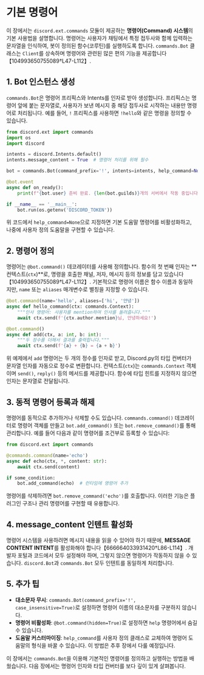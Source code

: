 # 기본 명령어

이 장에서는 `discord.ext.commands` 모듈이 제공하는 **명령어(Command) 시스템**의 기본 사용법을 설명합니다. 명령어는 사용자가 채팅에서 특정 접두사와 함께 입력하는 문자열을 인식하여, 봇이 정의된 함수(코루틴)를 실행하도록 합니다. `commands.Bot` 클래스는 `Client`를 상속하며 명령어와 관련된 많은 편의 기능을 제공합니다【104993650755089†L47-L112】.

## 1. Bot 인스턴스 생성

`commands.Bot`은 명령어 프리픽스와 Intents를 인자로 받아 생성합니다. 프리픽스는 명령어 앞에 붙는 문자열로, 사용자가 보낸 메시지 중 해당 접두사로 시작하는 내용만 명령어로 처리됩니다. 예를 들어, `!` 프리픽스를 사용하면 `!hello`와 같은 명령을 정의할 수 있습니다.

```python
from discord.ext import commands
import os
import discord

intents = discord.Intents.default()
intents.message_content = True  # 명령어 처리를 위해 필수

bot = commands.Bot(command_prefix='!', intents=intents, help_command=None)

@bot.event
async def on_ready():
    print(f"{bot.user} 준비 완료. {len(bot.guilds)}개의 서버에서 작동 중입니다.")

if __name__ == '__main__':
    bot.run(os.getenv('DISCORD_TOKEN'))
```

위 코드에서 `help_command=None`으로 지정하면 기본 도움말 명령어를 비활성화하고, 나중에 사용자 정의 도움말을 구현할 수 있습니다.

## 2. 명령어 정의

명령어는 `@bot.command()` 데코레이터를 사용해 정의합니다. 함수의 첫 번째 인자는 **컨텍스트(`ctx`)**로, 명령을 호출한 채널, 저자, 메시지 등의 정보를 담고 있습니다【104993650755089†L47-L112】. 기본적으로 명령어 이름은 함수 이름과 동일하지만, `name` 또는 `aliases` 매개변수로 별칭을 지정할 수 있습니다.

```python
@bot.command(name='hello', aliases=['hi', '안녕'])
async def hello_command(ctx: commands.Context):
    """인사 명령어: 사용자를 mention하여 인사를 돌려줍니다."""
    await ctx.send(f'{ctx.author.mention}님, 안녕하세요!')

@bot.command()
async def add(ctx, a: int, b: int):
    """두 정수를 더해서 결과를 출력합니다."""
    await ctx.send(f'{a} + {b} = {a + b}')
```

위 예제에서 `add` 명령어는 두 개의 정수를 인자로 받고, Discord.py의 타입 컨버터가 문자열 인자를 자동으로 정수로 변환합니다. 컨텍스트(`ctx`)는 `commands.Context` 객체이며 `send()`, `reply()` 등의 메서드를 제공합니다. 함수에 타입 힌트를 지정하지 않으면 인자는 문자열로 전달됩니다.

## 3. 동적 명령어 등록과 해제

명령어를 동적으로 추가하거나 삭제할 수도 있습니다. `commands.command()` 데코레이터로 명령어 객체를 만들고 `bot.add_command()` 또는 `bot.remove_command()`를 통해 관리합니다. 예를 들어 다음과 같이 명령어를 조건부로 등록할 수 있습니다:

```python
from discord.ext import commands

@commands.command(name='echo')
async def echo(ctx, *, content: str):
    await ctx.send(content)

if some_condition:
    bot.add_command(echo)  # 런타임에 명령어 추가
```

명령어를 삭제하려면 `bot.remove_command('echo')`를 호출합니다. 이러한 기능은 플러그인 구조나 관리 명령어를 구현할 때 유용합니다.

## 4. message_content 인텐트 활성화

명령어 시스템을 사용하려면 메시지 내용을 읽을 수 있어야 하기 때문에, **MESSAGE CONTENT INTENT**를 활성화해야 합니다【666664033931420†L86-L114】. 개발자 포털과 코드에서 모두 설정해야 하며, 그렇지 않으면 명령어가 작동하지 않을 수 있습니다. `discord.Bot`과 `commands.Bot` 모두 인텐트를 동일하게 처리합니다.

## 5. 추가 팁

- **대소문자 무시**: `commands.Bot(command_prefix='!', case_insensitive=True)`로 설정하면 명령어 이름의 대소문자를 구분하지 않습니다.
- **명령어 비활성화**: `@bot.command(hidden=True)`로 설정하면 `help` 명령어에서 숨길 수 있습니다.
- **도움말 커스터마이징**: `help_command`를 사용자 정의 클래스로 교체하여 명령어 도움말의 형식을 바꿀 수 있습니다. 이 방법은 추후 장에서 다룰 예정입니다.

이 장에서는 `commands.Bot`을 이용해 기본적인 명령어를 정의하고 실행하는 방법을 배웠습니다. 다음 장에서는 명령어 인자와 타입 컨버터를 보다 깊이 있게 살펴봅니다.



